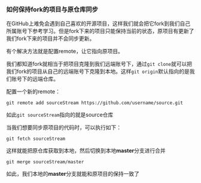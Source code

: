 ### 如何保持fork的项目与原仓库同步

在GitHub上难免会遇到自己喜欢的开源项目，这样我们就会把它fork到我们自己所属账号下参考学习。但是fork下来的项目只能保持当前的状态，原项目有更新了我们fork下来的项目并不会同步更新。

有个解决方法就是配置remote，让它指向原项目。

我们都知道fork就相当于把项目克隆到我们远端账号下，通过`git clone`就可以把我们fork的项目从自己的远端账号下克隆到本地。这样`git origin`默认指向的是我们账号下的远端仓库。

配置一个新的remote：

```
git remote add sourceStream https://github.com/username/source.git
```

如此`git sourceStream`指向的就是source仓库

当我们想要同步原项目的代码时，可以执行如下：

```
git fetch sourceStream
```

这样就能把原仓库获取到本地，然后切换到本地**master**分支进行合并

```
git merge sourceStream/master
```

如此，我们本地的**master**分支就能和原项目的保持一致了